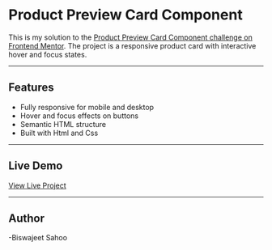 # Product Preview Card Component

This is my solution to the [Product Preview Card Component challenge on Frontend Mentor](https://www.frontendmentor.io/challenges/product-preview-card-component-GO7UmttRfa). The project is a responsive product card with interactive hover and focus states.  

---

## Features

- Fully responsive for mobile and desktop  
- Hover and focus effects on buttons  
- Semantic HTML structure   
- Built with Html and Css

---


## Live Demo

[View Live Project](https://vermillion-raindrop-6cfff8.netlify.app/)  

---
## Author

-Biswajeet Sahoo
